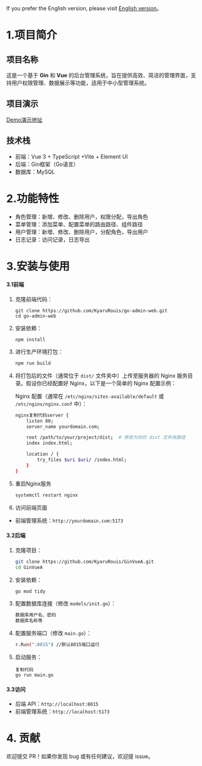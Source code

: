 If you prefer the English version, please visit [English version](README_en.md)。

# 1.项目简介

## 项目名称

这是一个基于 **Gin** 和 **Vue** 的后台管理系统，旨在提供高效、简洁的管理界面，支持用户权限管理、数据展示等功能，适用于中小型管理系统。

## 项目演示

[Demo演示地址](http://47.112.126.7:5173/)

## 技术栈

- 前端：Vue 3 + TypeScript +Vite + Element UI
- 后端：Gin框架（Go语言）
- 数据库：MySQL

# 2.功能特性

- 角色管理：新增、修改、删除用户，权限分配，导出角色
- 菜单管理：添加菜单、配置菜单的路由路径、组件路径
- 用户管理：新增、修改、删除用户，分配角色，导出用户
- 日志记录：访问记录，日志导出

# 3.安装与使用

#### 3.1前端

1. 克隆前端代码：

   ```
   git clone https://github.com/KyaruRouis/go-admin-web.git
   cd go-admin-web
   ```

2. 安装依赖：

   ```
   npm install
   ```

3. 进行生产环境打包：

   ```bash
   npm run build
   ```

4. 将打包后的文件（通常位于 `dist/` 文件夹中）上传至服务器的 Nginx 服务目录。假设你已经配置好 Nginx，以下是一个简单的 Nginx 配置示例：

   Nginx 配置（通常在 `/etc/nginx/sites-available/default` 或 `/etc/nginx/nginx.conf` 中）：

   ```bash
   nginx复制代码server {
       listen 80;
       server_name yourdomain.com;
   
       root /path/to/your/project/dist;  # 修改为你的 dist 文件夹路径
       index index.html;
   
       location / {
           try_files $uri $uri/ /index.html;
       }
   }
   ```

5. 重启Nginx服务

   ```bash
   systemctl restart nginx
   ```

6. 访问前端页面

- 前端管理系统：`http://yourdomain.com:5173`

#### 3.2后端

1. 克隆项目：

   ```bash
   git clone https://github.com/KyaruRouis/GinVueA.git
   cd GinVueA
   ```

2. 安装依赖：

   ```bash
   go mod tidy
   ```
   
3. 配置数据库连接（修改 `models/init.go`）：

   ```bash
   数据库用户名、密码
   数据库名称等
   ```

4. 配置服务端口（修改 `main.go`）：

   ```bash
   r.Run(":8015") //默认8015端口运行
   ```

5. 启动服务：

   ```
   复制代码
   go run main.go
   ```

#### 3.3访问

- 后端 API：`http://localhost:8015`
- 前端管理系统：`http://localhost:5173`

# 4. **贡献**

欢迎提交 PR！如果你发现 bug 或有任何建议，欢迎提 issue。



